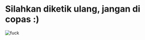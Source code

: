 # Silahkan diketik ulang, jangan di copas :)

![fuck](https://i.kym-cdn.com/photos/images/original/002/503/192/4cb.jpg)
